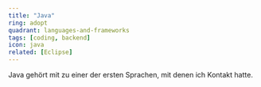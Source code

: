 ```yaml
---
title: "Java"
ring: adopt
quadrant: languages-and-frameworks
tags: [coding, backend]
icon: java
related: [Eclipse]
---
```


Java gehört mit zu einer der ersten Sprachen, mit denen ich Kontakt hatte.
